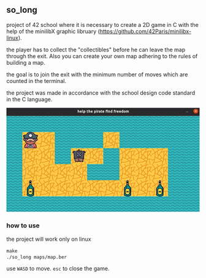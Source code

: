 ## so_long

project of 42 school where it is necessary to create a 2D game in C with the help of the minilibX graphic libruary (https://github.com/42Paris/minilibx-linux).

the player has to collect the "collectibles" before he can leave the map through the exit. Also you can create your own map adhering to the rules of building a map.

the goal is to join the exit with the minimum number of moves which are counted in the terminal.

the project was made in accordance with the school design code standard in the C language.

![](so_long.gif)

### how to use
the project will work only on linux
```
make
./so_long maps/map.ber
```
use ``WASD`` to move. ``esc`` to close the game.